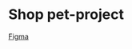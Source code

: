 # Shop pet-project

[Figma](https://www.figma.com/files/team/1400138581523424145/project/291970476?fuid=1400138579224297282)
